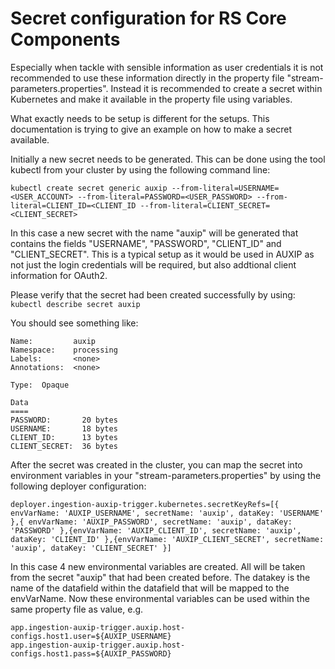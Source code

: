 # Secret configuration for RS Core Components

Especially when tackle with sensible information as user credentials it is not recommended to use these information directly in the property file "stream-parameters.properties". Instead it is recommended to create a secret within Kubernetes and make it available in the property file using variables.

What exactly needs to be setup is different for the setups. This documentation is trying to give an example on how to make a secret available.

Initially a new secret needs to be generated. This can be done using the tool kubectl from your cluster by using the following command line:

``kubectl create secret generic auxip --from-literal=USERNAME=<USER_ACCOUNT> --from-literal=PASSWORD=<USER_PASSWORD> --from-literal=CLIENT_ID=<CLIENT_ID --from-literal=CLIENT_SECRET=<CLIENT_SECRET>``

In this case a new secret with the name "auxip" will be generated that contains the fields "USERNAME", "PASSWORD", "CLIENT_ID" and "CLIENT_SECRET". This is a typical setup as it would be used in AUXIP as not just the login credentials will be required, but also addtional client information for OAuth2.

Please verify that the secret had been created successfully by using:
``kubectl describe secret auxip``

You should see something like:
```
Name:         auxip
Namespace:    processing
Labels:       <none>
Annotations:  <none>

Type:  Opaque

Data
====
PASSWORD:       20 bytes
USERNAME:       18 bytes
CLIENT_ID:      13 bytes
CLIENT_SECRET:  36 bytes
```

After the secret was created in the cluster, you can map the secret into environment variables in your "stream-parameters.properties" by using the following deployer configuration:

``deployer.ingestion-auxip-trigger.kubernetes.secretKeyRefs=[{ envVarName: 'AUXIP_USERNAME', secretName: 'auxip', dataKey: 'USERNAME' },{ envVarName: 'AUXIP_PASSWORD', secretName: 'auxip', dataKey: 'PASSWORD' },{envVarName: 'AUXIP_CLIENT_ID', secretName: 'auxip', dataKey: 'CLIENT_ID' },{envVarName: 'AUXIP_CLIENT_SECRET', secretName: 'auxip', dataKey: 'CLIENT_SECRET' }]``

In this case 4 new environmental variables are created. All will be taken from the secret "auxip" that had been created before. The datakey is the name of the datafield within the datafield that will be mapped to the envVarName. Now these environmental variables can be used within the same property file as value, e.g.
```
app.ingestion-auxip-trigger.auxip.host-configs.host1.user=${AUXIP_USERNAME}
app.ingestion-auxip-trigger.auxip.host-configs.host1.pass=${AUXIP_PASSWORD}
```
